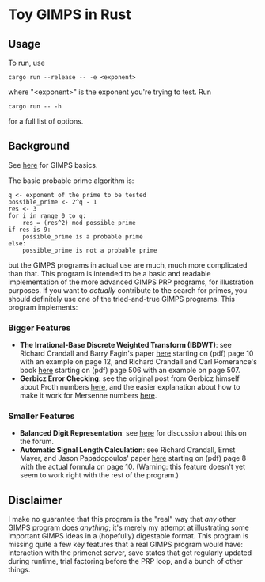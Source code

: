 # Toy GIMPS in Rust

## Usage
To run, use
```
cargo run --release -- -e <exponent>
```
where "\<exponent\>" is the exponent you're trying to test. Run
```
cargo run -- -h
```
for a full list of options.

## Background
See [here](https://www.mersenne.org/) for GIMPS basics. 

The basic probable prime algorithm is:
```
q <- exponent of the prime to be tested
possible_prime <- 2^q - 1
res <- 3
for i in range 0 to q:
	res = (res^2) mod possible_prime 
if res is 9:
	possible_prime is a probable prime
else:
	possible_prime is not a probable prime
```

but the GIMPS programs in actual use are much, much more complicated than that. This program is intended to be a basic and readable implementation of the more advanced GIMPS PRP programs, for illustration purposes. If you want to _actually_ contribute to the search for primes, you should definitely use one of the tried-and-true GIMPS programs. This program implements:

### Bigger Features
- __The Irrational-Base Discrete Weighted Transform (IBDWT)__: see Richard Crandall and Barry Fagin's paper [here](https://www.ams.org/journals/mcom/1994-62-205/S0025-5718-1994-1185244-1/S0025-5718-1994-1185244-1.pdf) starting on (pdf) page 10 with an example on page 12, and Richard Crandall and Carl Pomerance's book [here](http://thales.doa.fmph.uniba.sk/macaj/skola/teoriapoli/primes.pdf) starting on (pdf) page 506 with an example on page 507.
- __Gerbicz Error Checking__: see the original post from Gerbicz himself about Proth numbers [here](https://www.mersenneforum.org/showthread.php?t=22510), and the easier explanation about how to make it work for Mersenne numbers [here](https://www.mersenneforum.org/showpost.php?p=465584&postcount=95).

### Smaller Features
- __Balanced Digit Representation__: see [here](https://mersenneforum.org/showthread.php?t=27012&page=4) for discussion about this on the forum.
- __Automatic Signal Length Calculation__: see Richard Crandall, Ernst Mayer, and Jason Papadopoulos' paper [here](https://www.mersenneforum.org/attachments/pdfs/F24.pdf) starting on (pdf) page 8 with the actual formula on page 10. (Warning: this feature doesn't yet seem to work right with the rest of the program.)

## Disclaimer
I make no guarantee that this program is the "real" way that _any_ other GIMPS program does _anything_; it's merely my attempt at illustrating some important GIMPS ideas in a (hopefully) digestable format. This program is missing quite a few key features that a real GIMPS program would have: interaction with the primenet server, save states that get regularly updated during runtime, trial factoring before the PRP loop, and a bunch of other things.